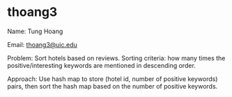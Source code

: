 # thoang3

Name: Tung Hoang

Email: thoang3@uic.edu

Problem: Sort hotels based on reviews. Sorting criteria: how many times the positive/interesting keywords are mentioned in descending order. 

Approach: Use hash map to store (hotel id, number of positive keywords) pairs, then sort the hash map based on the number of positive keywords. 